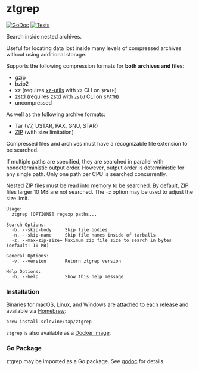 # ztgrep

[![GoDoc](https://pkg.go.dev/badge/github.com/sclevine/ztgrep?status.svg)](https://pkg.go.dev/github.com/sclevine/ztgrep)
[![Tests](https://github.com/sclevine/ztgrep/actions/workflows/go.yml/badge.svg)](https://github.com/sclevine/ztgrep/actions/workflows/go.yml)

Search inside nested archives.

Useful for locating data lost inside many levels of compressed archives without using additional storage.

Supports the following compression formats for **both archives and files**:
- gzip
- bzip2
- xz (requires [xz-utils](https://tukaani.org/xz/) with `xz` CLI on `$PATH`)
- zstd (requires [zstd](https://github.com/facebook/zstd) with `zstd` CLI on `$PATH`)
- uncompressed

As well as the following archive formats:
- Tar (V7, USTAR, PAX, GNU, STAR)
- [ZIP](https://en.wikipedia.org/wiki/ZIP_(file_format)) (with size limitation)

Compressed files and archives must have a recognizable file extension to be searched.

If multiple paths are specified, they are searched in parallel with nondeterministic output order.
However, output order is deterministic for any single path.
Only one path per CPU is searched concurrently.

Nested ZIP files must be read into memory to be searched.
By default, ZIP files larger 10 MB are not searched.
The `-z` option may be used to adjust the size limit.

```
Usage:
  ztgrep [OPTIONS] regexp paths...

Search Options:
  -b, --skip-body     Skip file bodies
  -n, --skip-name     Skip file names inside of tarballs
  -z, --max-zip-size= Maximum zip file size to search in bytes (default: 10 MB)

General Options:
  -v, --version       Return ztgrep version

Help Options:
  -h, --help          Show this help message
```

### Installation

Binaries for macOS, Linux, and Windows are [attached to each release](https://github.com/sclevine/ztgrep/releases) and available via [Homebrew](https://brew.sh):
```
brew install sclevine/tap/ztgrep
```


`ztgrep` is also available as a [Docker image](https://hub.docker.com/r/sclevine/ztgrep).

### Go Package

ztgrep may be imported as a Go package.
See [godoc](https://pkg.go.dev/github.com/sclevine/ztgrep) for details.
